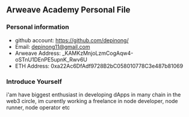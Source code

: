 ## Arweave Academy Personal File

### Personal information

- github account: https://github.com/depinong/
- Email: depinong11@gmail.com
- Arweave Address: _KAMKzMnjoLzmCogAqw4-oSTnU1DEnPE5upnK_Rwv6U
- ETH Address: 0xa22Ac6DfAdf9728B2bC058010778C3e487b81069

### Introduce Yourself
 i'am have biggest enthusiast in developing dApps in many chain in the web3 circle, im curently working a freelance in node developer, node runner, node operator etc

